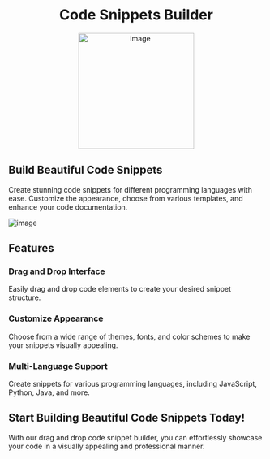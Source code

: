 <h1 align="center">Code Snippets Builder</h1>

<p align="center">
<img width="228" alt="image" src="https://github.com/Sachin-chaurasiya/Code-Snippets-Builder/assets/59080942/d67adff6-dc50-4f31-9e27-14faf063f8b0">

</p> 

## Build Beautiful Code Snippets

Create stunning code snippets for different programming languages with ease. Customize the appearance, choose from various templates, and enhance your code documentation.

![image](https://github.com/Sachin-chaurasiya/Code-Snippets-Builder/assets/59080942/f3463237-77b5-4741-932f-53e611d8214c)

## Features

### Drag and Drop Interface
Easily drag and drop code elements to create your desired snippet structure.

### Customize Appearance
Choose from a wide range of themes, fonts, and color schemes to make your snippets visually appealing.

### Multi-Language Support
Create snippets for various programming languages, including JavaScript, Python, Java, and more.

## Start Building Beautiful Code Snippets Today!

With our drag and drop code snippet builder, you can effortlessly showcase your code in a visually appealing and professional manner.  

